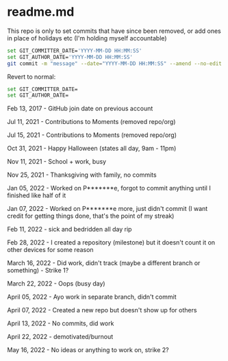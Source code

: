 # readme.md

This repo is only to set commits that have since been removed, or add ones in place of holidays etc (I'm holding myself accountable)

```bash
set GIT_COMMITTER_DATE='YYYY-MM-DD HH:MM:SS'
set GIT_AUTHOR_DATE='YYYY-MM-DD HH:MM:SS'
git commit -m "message" --date="YYYY-MM-DD HH:MM:SS" --amend --no-edit
```

Revert to normal:

```bash
set GIT_COMMITTER_DATE=
set GIT_AUTHOR_DATE=
```

Feb 13, 2017 - GitHub join date on previous account

Jul 11, 2021 - Contributions to Moments (removed repo/org)

Jul 15, 2021 - Contributions to Moments (removed repo/org)

Oct 31, 2021 - Happy Halloween (states all day, 9am - 11pm)

Nov 11, 2021 - School + work, busy

Nov 25, 2021 - Thanksgiving with family, no commits

Jan 05, 2022 - Worked on P**\*\*\***e, forgot to commit anything until I finished like half of it

Jan 07, 2022 - Worked on P**\*\*\***e more, just didn't commit (I want credit for getting things done, that's the point of my streak)

Feb 11, 2022 - sick and bedridden all day rip

Feb 28, 2022 - I created a repository (milestone) but it doesn't count it on other devices for some reason

March 16, 2022 - Did work, didn't track (maybe a different branch or something) - Strike 1?

March 22, 2022 - Oops (busy day)

April 05, 2022 - Ayo work in separate branch, didn't commit

April 07, 2022 - Created a new repo but doesn't show up for others

April 13, 2022 - No commits, did work

April 22, 2022 - demotivated/burnout

May 16, 2022 - No ideas or anything to work on, strike 2?